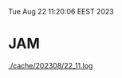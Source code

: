 Tue Aug 22 11:20:06 EEST 2023
# JAM
<a href='./cache/202308/22_11.log'>./cache/202308/22_11.log</a>
